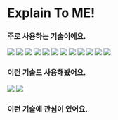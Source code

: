 # Explain To ME! 


### 주로 사용하는 기술이에요.

<img src="https://img.shields.io/badge/JavaScript-F7DF1E?style=for-the-badge&logo=Javascript&logoColor=F2F2F2">
<img src="https://img.shields.io/badge/TypeScript-3178C6?style=for-the-badge&logo=TypeScript&logoColor=F2F2F2">
<img src="https://img.shields.io/badge/React-61DAFB?style=for-the-badge&logo=React&logoColor=F2F2F2">
<img src="https://img.shields.io/badge/Next.js-000000?style=for-the-badge&logo=Next.js&logoColor=F2F2F2">
<img src="https://img.shields.io/badge/GraphQL-E10098?style=for-the-badge&logo=GraphQL&logoColor=F2F2F2">
<img src="https://img.shields.io/badge/React Query-FF4154?style=for-the-badge&logo=React Query&logoColor=F2F2F2">
<img src="https://img.shields.io/badge/styled_components-DB7093?style=for-the-badge&logo=styled-components&logoColor=F2F2F2">
<img src="https://img.shields.io/badge/Tailwind CSS-06B6D4?style=for-the-badge&logo=Tailwind CSS&logoColor=F2F2F2">
<img src="https://img.shields.io/badge/MongoDB-47A248?style=for-the-badge&logo=MongoDB&logoColor=F2F2F2">


<img src="https://img.shields.io/badge/Vercel-000000?style=for-the-badge&logo=Vercel&logoColor=F2F2F2">


<img src="https://img.shields.io/badge/Slack-4A154B?style=for-the-badge&logo=Slack&logoColor=F2F2F2">
<img src="https://img.shields.io/badge/Visual Studio Code-007ACC?style=for-the-badge&logo=Visual Studio Code&logoColor=F2F2F2">


### 이런 기술도 사용해봤어요.
<img src="https://img.shields.io/badge/Python-3776AB?style=for-the-badge&logo=Python&logoColor=F2F2F2">
<img src="https://img.shields.io/badge/Django-092E20?style=for-the-badge&logo=Django&logoColor=F2F2F2">


### 이런 기술에 관심이 있어요. 

